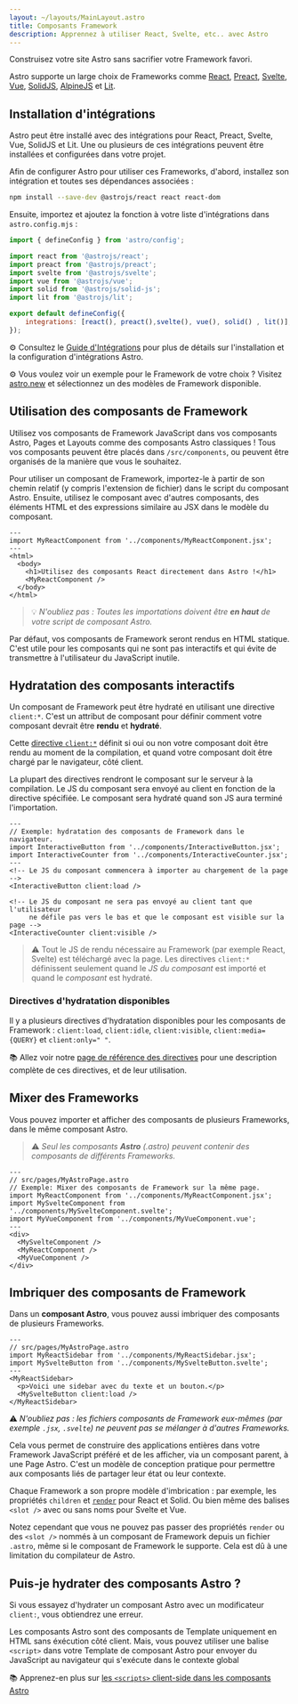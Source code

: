 ```yaml
---
layout: ~/layouts/MainLayout.astro
title: Composants Framework
description: Apprennez à utiliser React, Svelte, etc.. avec Astro
---
```


Construisez votre site Astro sans sacrifier votre Framework favori.

Astro supporte un large choix de Frameworks comme [React](https://reactjs.org/), [Preact](https://preactjs.com/), [Svelte](https://svelte.dev/), [Vue](https://vuejs.org/), [SolidJS](https://www.solidjs.com/), [AlpineJS](https://alpinejs.dev/) et [Lit](https://lit.dev/).

## Installation d'intégrations

Astro peut être installé avec des intégrations pour React, Preact, Svelte, Vue, SolidJS et Lit. Une ou plusieurs de ces intégrations peuvent être installées et configurées dans votre projet.

Afin de configurer Astro pour utiliser ces Frameworks, d'abord, installez son intégration et toutes ses dépendances associées :

```bash
npm install --save-dev @astrojs/react react react-dom
```

Ensuite, importez et ajoutez la fonction à votre liste d'intégrations dans `astro.config.mjs` :

```js
import { defineConfig } from 'astro/config';

import react from '@astrojs/react';
import preact from '@astrojs/preact';
import svelte from '@astrojs/svelte';
import vue from '@astrojs/vue';
import solid from '@astrojs/solid-js';
import lit from '@astrojs/lit';

export default defineConfig({
	integrations: [react(), preact(),svelte(), vue(), solid() , lit()],
});
```

⚙️ Consultez le [Guide d'Intégrations](/fr/guides/integrations-guide/) pour plus de détails sur l'installation et la configuration d'intégrations Astro.

⚙️ Vous voulez voir un exemple pour le Framework de votre choix ? Visitez [astro.new](https://astro.new/) et sélectionnez un des modèles de Framework disponible.

## Utilisation des composants de Framework

Utilisez vos composants de Framework JavaScript dans vos composants Astro, Pages et Layouts comme des composants Astro classiques ! Tous vos composants peuvent être placés dans `/src/components`, ou peuvent être organisés de la manière que vous le souhaitez.

Pour utiliser un composant de Framework, importez-le à partir de son chemin relatif (y compris l'extension de fichier) dans le script du composant Astro. Ensuite, utilisez le composant avec d'autres composants, des éléments HTML et des expressions similaire au JSX dans le modèle du composant.

```astro
---
import MyReactComponent from '../components/MyReactComponent.jsx';
---
<html>
  <body>
    <h1>Utilisez des composants React directement dans Astro !</h1>
    <MyReactComponent />
  </body>
</html>
```

> 💡 _N'oubliez pas : Toutes les importations doivent être **en haut** de votre script de composant Astro._

Par défaut, vos composants de Framework seront rendus en HTML statique. C'est utile pour les composants qui ne sont pas interactifs et qui évite de transmettre à l'utilisateur du JavaScript inutile.

## Hydratation des composants interactifs

Un composant de Framework peut être hydraté en utilisant une directive `client:*`. C'est un attribut de composant pour définir comment votre composant devrait être **rendu** et **hydraté**.

Cette [directive `client:*`](/fr/reference/directives-reference/#client-directives) définit si oui ou non votre composant doit être rendu au moment de la compilation, et quand votre composant doit être chargé par le navigateur, côté client.

La plupart des directives rendront le composant sur le serveur à la compilation. Le JS du composant sera envoyé au client en fonction de la directive spécifiée. Le composant sera hydraté quand son JS aura terminé l'importation.

```astro
---
// Exemple: hydratation des composants de Framework dans le navigateur.
import InteractiveButton from '../components/InteractiveButton.jsx';
import InteractiveCounter from '../components/InteractiveCounter.jsx';
---
<!-- Le JS du composant commencera à importer au chargement de la page -->
<InteractiveButton client:load />

<!-- Le JS du composant ne sera pas envoyé au client tant que l'utilisateur
     ne défile pas vers le bas et que le composant est visible sur la page -->
<InteractiveCounter client:visible />
```

>⚠️ Tout le JS de rendu nécessaire au Framework (par exemple React, Svelte) est téléchargé avec la page. Les directives `client:*` définissent seulement quand le _JS du composant_ est importé et quand le _composant_ est hydraté.

### Directives d'hydratation disponibles

Il y a plusieurs directives d'hydratation disponibles pour les composants de Framework : `client:load`, `client:idle`, `client:visible`, `client:media={QUERY}` et `client:only=" "`.

📚 Allez voir notre [page de référence des directives](/fr/reference/directives-reference/#client-directives) pour une description complète de ces directives, et de leur utilisation.

## Mixer des Frameworks

Vous pouvez importer et afficher des composants de plusieurs Frameworks, dans le même composant Astro.

> ⚠️ *Seul les composants **Astro** (.astro) peuvent contenir des composants de différents Frameworks.*

```astro
---
// src/pages/MyAstroPage.astro
// Exemple: Mixer des composants de Framework sur la même page.
import MyReactComponent from '../components/MyReactComponent.jsx';
import MySvelteComponent from '../components/MySvelteComponent.svelte';
import MyVueComponent from '../components/MyVueComponent.vue';
---
<div>
  <MySvelteComponent />
  <MyReactComponent />
  <MyVueComponent />
</div>
```

## Imbriquer des composants de Framework

Dans un **composant Astro**, vous pouvez aussi imbriquer des composants de plusieurs Frameworks.

```astro
---
// src/pages/MyAstroPage.astro
import MyReactSidebar from '../components/MyReactSidebar.jsx';
import MySvelteButton from '../components/MySvelteButton.svelte';
---
<MyReactSidebar>
  <p>Voici une sidebar avec du texte et un bouton.</p>
  <MySvelteButton client:load />
</MyReactSidebar>
```

⚠️ *N'oubliez pas : les fichiers composants de Framework eux-mêmes (par exemple `.jsx`, `.svelte`) ne peuvent pas se mélanger à d'autres Frameworks.*

Cela vous permet de construire des applications entières dans votre Framework JavaScript préféré et de les afficher, via un composant parent, à une Page Astro. C'est un modèle de conception pratique pour permettre aux composants liés de partager leur état ou leur contexte.

Chaque Framework a son propre modèle d'imbrication : par exemple, les propriétés `children` et [`render`](https://reactjs.org/docs/render-props.html) pour React et Solid. Ou bien même des balises `<slot />` avec ou sans noms pour Svelte et Vue.

Notez cependant que vous ne pouvez pas passer des propriétés `render` ou des `<slot />` nommés à un composant de Framework depuis un fichier `.astro`, même si le composant de Framework le supporte. Cela est dû à une limitation du compilateur de Astro.

## Puis-je hydrater des composants Astro ?

Si vous essayez d'hydrater un composant Astro avec un modificateur `client:`, vous obtiendrez une erreur.

Les composants Astro sont des composants de Template uniquement en HTML sans éxécution côté client. Mais, vous pouvez utiliser une balise `<script>` dans votre Template de composant Astro pour envoyer du JavaScript au navigateur qui s'exécute dans le contexte global

📚 Apprenez-en plus sur [les `<scripts>` client-side dans les composants Astro](/fr/core-concepts/astro-components/#scripts-côté-client)

[mdn-io]: https://developer.mozilla.org/fr/docs/Web/API/Intersection_Observer_API
[mdn-ric]: https://developer.mozilla.org/fr/docs/Web/API/Window/requestIdleCallback
[mdn-mm]: https://developer.mozilla.org/fr/docs/Web/API/Window/matchMedia
